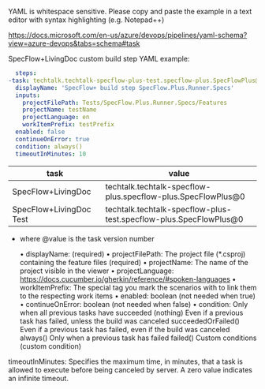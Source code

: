 YAML is whitespace sensitive. Please copy and paste the example in a text editor with syntax highlighting (e.g. Notepad++)

https://docs.microsoft.com/en-us/azure/devops/pipelines/yaml-schema?view=azure-devops&tabs=schema#task

SpecFlow+LivingDoc custom build step YAML example:

```yaml
  steps:
-task: techtalk.techtalk-specflow-plus-test.specflow-plus.SpecFlowPlus@0
  displayName: 'SpecFlow+ build step SpecFlow.Plus.Runner.Specs'
  inputs:
    projectFilePath: Tests/SpecFlow.Plus.Runner.Specs/Features
    projectName: testName
    projectLanguage: en
    workItemPrefix: testPrefix
  enabled: false
  continueOnError: true
  condition: always()
  timeoutInMinutes: 10
```

| task | value |
| --- | --- |
| SpecFlow+LivingDoc  | techtalk.techtalk-specflow-plus.specflow-plus.SpecFlowPlus@0  |
| SpecFlow+LivingDoc Test  | techtalk.techtalk-specflow-plus-test.specflow-plus.SpecFlowPlus@0  |
	
* where @value is the task version number

	• displayName: (required)
	• projectFilePath: The project file (*.csproj) containing the feature files (required)
	• projectName: The name of the project visible in the viewer
	• projectLanguage: https://docs.cucumber.io/gherkin/reference/#spoken-languages
	• workItemPrefix: The special tag you mark the scenarios with to link them to the respecting work items
	• enabled: boolean (not needed when true)
	• continueOnError: boolean  (not needed when false)
	• condition:
Only when all previous tasks have succeeded	(nothing)
Even if a previous task has failed, unless the build was canceled	succeededOrFailed()
Even if a previous task has failed, even if the build was canceled	always()
Only when a previous task has failed	failed()
Custom conditions	(custom condition)

timeoutInMinutes: Specifies the maximum time, in minutes, that a task is allowed to execute before being canceled by server. A zero value indicates an infinite timeout.